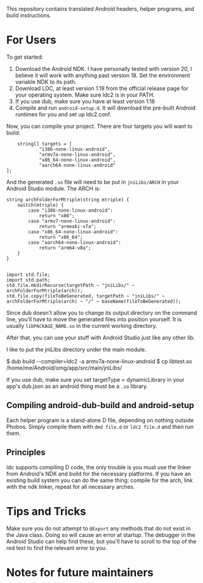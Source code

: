 This repository contains translated Android headers, helper programs,
and build instructions.

# For Users

To get started:

1. Download the Android NDK. I have personally tested with version 20, I believe it will work with anything past version 18.
Set the environment variable NDK to its path.
2. Download LDC, at least version 1.19 from the official release page for your operating system. Make sure ldc2 is in your PATH.
3. If you use dub, make sure you have at least version 1.18
4. Compile and run `android-setup.d`. It will download the pre-built Android runtimes for you and set up ldc2.conf.

Now, you can compile your project. There are four targets you will want to build:

        string[] targets = [
                "i386-none-linux-android",
                "armv7a-none-linux-android",
                "x86_64-none-linux-android",
                "aarch64-none-linux-android"
	];

And the generated `.so` file will need to be put in `jniLibs/ARCH` in your Android Studio module. The ARCH is:

	string archFolderForMtriple(string mtriple) {
		switch(mtriple) {
			case "i386-none-linux-android":
				return "x86";
			case "armv7-none-linux-android":
				return "armeabi-v7a";
			case "x86_64-none-linux-android":
				return "x86_64";
			case "aarch64-none-linux-android":
				return "arm64-v8a";
		}
	}


	import std.file;
	import std.path;
	std.file.mkdirRecurse(targetPath ~ "jniLibs/" ~ archFolderForMtriple(arch));
	std.file.copy(fileToBeGenerated, targetPath ~ "jniLibs/" ~ archFolderForMtriple(arch) ~ "/" ~ baseName(fileToBeGenerated));

Since dub doesn't allow you to change its output directory on the command line, you'll have to move
the generated files into position yourself. It is usually `libPACKAGE_NAME.so` in the current working directory.

After that, you can use your stuff with Android Studio just like any other lib.

I like to put the jniLibs directory under the main module.

   $ dub build --compiler=ldc2 -a armv7a-none-linux-android
   $ cp libtest.so /home/me/Android/omg/app/src/main/jniLibs/

If you use dub, make sure you set targetType = dynamicLibrary in your app's dub.json as an android thing must be a `.so` library.

## Compiling android-dub-build and android-setup

Each helper program is a stand-alone D file, depending on nothing outside Phobos.
Simply compile them with `dmd file.d` or `ldc2 file.d` and then run them.

## Principles

ldc supports compiling D code, the only trouble is you must use the linker from
Android's NDK and build for the necessary platforms. If you have an existing
build system you can do the same thing: compile for the arch, link with the ndk
linker, repeat for all necessary arches.

# Tips and Tricks

Make sure you do not attempt to `@Export` any methods that do not exist in the Java
class. Doing so will cause an error at startup. The debugger in the Android Studio
can help find these, but you'll have to scroll to the top of the red text to find
the relevant error to you.

# Notes for future maintainers
